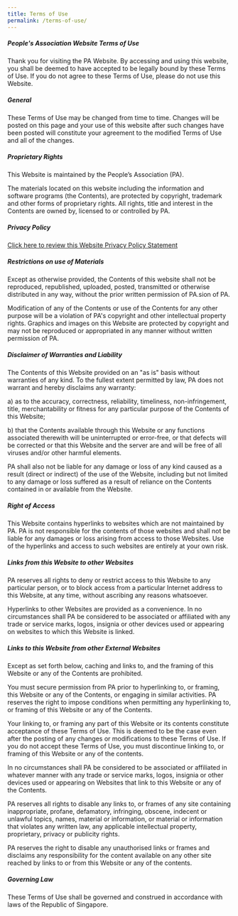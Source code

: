 ```yaml
---
title: Terms of Use
permalink: /terms-of-use/
---
```

##### **People's Association Website Terms of Use**

Thank you for visiting the PA Website. By accessing and using this website, you shall be deemed to have accepted to be legally bound by these Terms of Use. If you do not agree to these Terms of Use, please do not use this Website.

##### **General**

These Terms of Use may be changed from time to time. Changes will be posted on this page and your use of this website after such changes have been posted will constitute your agreement to the modified Terms of Use and all of the changes.

##### **Proprietary Rights**

This Website is maintained by the People’s Association (PA).

The materials located on this website including the information and software programs (the Contents), are protected by copyright, trademark and other forms of proprietary rights. All rights, title and interest in the Contents are owned by, licensed to or controlled by PA.

##### **Privacy Policy**

[Click here to review this Website Privacy Policy Statement](https://www.onepa.gov.sg/terms-of-use)

##### **Restrictions on use of Materials**

Except as otherwise provided, the Contents of this website shall not be reproduced, republished, uploaded, posted, transmitted or otherwise distributed in any way, without the prior written permission of PA.sion of PA.

Modification of any of the Contents or use of the Contents for any other purpose will be a violation of PA's copyright and other intellectual property rights. Graphics and images on this Website are protected by copyright and may not be reproduced or appropriated in any manner without written permission of PA.

##### **Disclaimer of Warranties and Liability**

The Contents of this Website provided on an "as is" basis without warranties of any kind. To the fullest extent permitted by law, PA does not warrant and hereby disclaims any warranty: 

a) as to the accuracy, correctness, reliability, timeliness, non-infringement, title, merchantability or fitness for any particular purpose of the Contents of this Website;

b) that the Contents available through this Website or any functions associated therewith will be uninterrupted or error-free, or that defects will be corrected or that this Website and the server are and will be free of all viruses and/or other harmful elements.

PA shall also not be liable for any damage or loss of any kind caused as a result (direct or indirect) of the use of the Website, including but not limited to any damage or loss suffered as a result of reliance on the Contents contained in or available from the Website.
##### **Right of Access**

This Website contains hyperlinks to websites which are not maintained by PA. PA is not responsible for the contents of those websites and shall not be liable for any damages or loss arising from access to those Websites. Use of the hyperlinks and access to such websites are entirely at your own risk.

##### **Links from this Website to other Websites**

PA reserves all rights to deny or restrict access to this Website to any particular person, or to block access from a particular Internet address to this Website, at any time, without ascribing any reasons whatsoever.

Hyperlinks to other Websites are provided as a convenience. In no circumstances shall PA be considered to be associated or affiliated with any trade or service marks, logos, insignia or other devices used or appearing on websites to which this Website is linked.

##### **Links to this Website from other External Websites**

Except as set forth below, caching and links to, and the framing of this Website or any of the Contents are prohibited.

You must secure permission from PA prior to hyperlinking to, or framing, this Website or any of the Contents, or engaging in similar activities. PA reserves the right to impose conditions when permitting any hyperlinking to, or framing of this Website or any of the Contents.

Your linking to, or framing any part of this Website or its contents constitute acceptance of these Terms of Use. This is deemed to be the case even after the posting of any changes or modifications to these Terms of Use. If you do not accept these Terms of Use, you must discontinue linking to, or framing of this Website or any of the contents.

In no circumstances shall PA be considered to be associated or affiliated in whatever manner with any trade or service marks, logos, insignia or other devices used or appearing on Websites that link to this Website or any of the Contents.

PA reserves all rights to disable any links to, or frames of any site containing inappropriate, profane, defamatory, infringing, obscene, indecent or unlawful topics, names, material or information, or material or information that violates any written law, any applicable intellectual property, proprietary, privacy or publicity rights.

PA reserves the right to disable any unauthorised links or frames and disclaims any responsibility for the content available on any other site reached by links to or from this Website or any of the contents.

##### **Governing Law**


These Terms of Use shall be governed and construed in accordance with laws of the Republic of Singapore.
